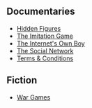 ## Documentaries
* [Hidden Figures][]
* [The Imitation Game][]
* [The Internet's Own Boy][]
* [The Social Network][]
* [Terms & Conditions][]

## Fiction
* [War Games][]

[Hidden Figures]: <>
[The Imitation Game]: <>
[The Internet's Own Boy]: <>
[The Social Network]: <>
[Terms & Conditions]: <>
[War Games]: <>
